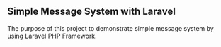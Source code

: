 ## Simple Message System with Laravel

The purpose of this project to demonstrate simple message system by using Laravel PHP Framework.
